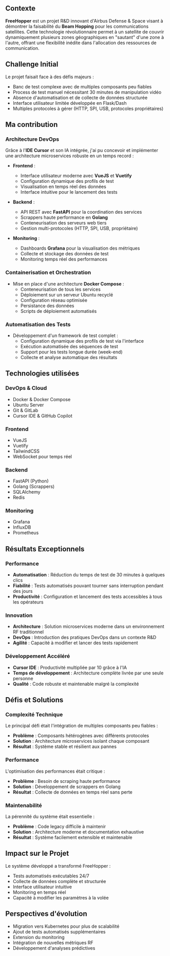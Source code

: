 ## Contexte
**FreeHopper** est un projet R&D innovant d'Airbus Defense & Space visant à démontrer la faisabilité du **Beam Hopping** pour les communications satellites. Cette technologie révolutionnaire permet à un satellite de couvrir dynamiquement plusieurs zones géographiques en "sautant" d'une zone à l'autre, offrant une flexibilité inédite dans l'allocation des ressources de communication.

## Challenge Initial
Le projet faisait face à des défis majeurs :
- Banc de test complexe avec de multiples composants peu fiables
- Process de test manuel nécessitant 30 minutes de manipulation vidéo
- Absence d'automatisation et de collecte de données structurée
- Interface utilisateur limitée développée en Flask/Dash
- Multiples protocoles à gérer (HTTP, SPI, USB, protocoles propriétaires)

## Ma contribution

### Architecture DevOps
Grâce à l'**IDE Cursor** et son IA intégrée, j'ai pu concevoir et implémenter une architecture microservices robuste en un temps record :

- **Frontend** :
  - Interface utilisateur moderne avec **VueJS** et **Vuetify**
  - Configuration dynamique des profils de test
  - Visualisation en temps réel des données
  - Interface intuitive pour le lancement des tests

- **Backend** :
  - API REST avec **FastAPI** pour la coordination des services
  - Scrappers haute performance en **Golang**
  - Conteneurisation des serveurs web tiers
  - Gestion multi-protocoles (HTTP, SPI, USB, propriétaire)

- **Monitoring** :
  - Dashboards **Grafana** pour la visualisation des métriques
  - Collecte et stockage des données de test
  - Monitoring temps réel des performances

### Containerisation et Orchestration
- Mise en place d'une architecture **Docker Compose** :
  - Conteneurisation de tous les services
  - Déploiement sur un serveur Ubuntu recyclé
  - Configuration réseau optimisée
  - Persistance des données
  - Scripts de déploiement automatisés

### Automatisation des Tests
- Développement d'un framework de test complet :
  - Configuration dynamique des profils de test via l'interface
  - Exécution automatisée des séquences de test
  - Support pour les tests longue durée (week-end)
  - Collecte et analyse automatique des résultats

## Technologies utilisées

### DevOps & Cloud
- Docker & Docker Compose
- Ubuntu Server
- Git & GitLab
- Cursor IDE & GitHub Copilot

### Frontend
- VueJS
- Vuetify
- TailwindCSS
- WebSocket pour temps réel

### Backend
- FastAPI (Python)
- Golang (Scrappers)
- SQLAlchemy
- Redis

### Monitoring
- Grafana
- InfluxDB
- Prometheus

## Résultats Exceptionnels

### Performance
- **Automatisation** : Réduction du temps de test de 30 minutes à quelques clics
- **Fiabilité** : Tests automatisés pouvant tourner sans interruption pendant des jours
- **Productivité** : Configuration et lancement des tests accessibles à tous les opérateurs

### Innovation
- **Architecture** : Solution microservices moderne dans un environnement RF traditionnel
- **DevOps** : Introduction des pratiques DevOps dans un contexte R&D
- **Agilité** : Capacité à modifier et lancer des tests rapidement

### Développement Accéléré
- **Cursor IDE** : Productivité multipliée par 10 grâce à l'IA
- **Temps de développement** : Architecture complète livrée par une seule personne
- **Qualité** : Code robuste et maintenable malgré la complexité

## Défis et Solutions

### Complexité Technique
Le principal défi était l'intégration de multiples composants peu fiables :
- **Problème** : Composants hétérogènes avec différents protocoles
- **Solution** : Architecture microservices isolant chaque composant
- **Résultat** : Système stable et résilient aux pannes

### Performance
L'optimisation des performances était critique :
- **Problème** : Besoin de scraping haute performance
- **Solution** : Développement de scrappers en Golang
- **Résultat** : Collecte de données en temps réel sans perte

### Maintenabilité
La pérennité du système était essentielle :
- **Problème** : Code legacy difficile à maintenir
- **Solution** : Architecture moderne et documentation exhaustive
- **Résultat** : Système facilement extensible et maintenable

## Impact sur le Projet

Le système développé a transformé FreeHopper :
- Tests automatisés exécutables 24/7
- Collecte de données complète et structurée
- Interface utilisateur intuitive
- Monitoring en temps réel
- Capacité à modifier les paramètres à la volée

## Perspectives d'évolution
- Migration vers Kubernetes pour plus de scalabilité
- Ajout de tests automatisés supplémentaires
- Extension du monitoring
- Intégration de nouvelles métriques RF
- Développement d'analyses prédictives 